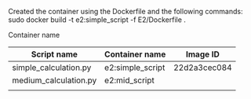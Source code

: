 

Created the container using the Dockerfile and the following commands:
sudo docker build -t e2:simple_script -f E2/Dockerfile . 


Container name 

| Script name | Container name | Image ID |
|---|---|---|
| simple_calculation.py  | e2:simple_script  | 22d2a3cec084 |
| medium_calculation.py  | e2:mid_script  |
|   |   |